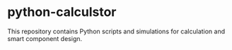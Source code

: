 # python-calculstor

This repository contains Python scripts and simulations for calculation and smart component design.